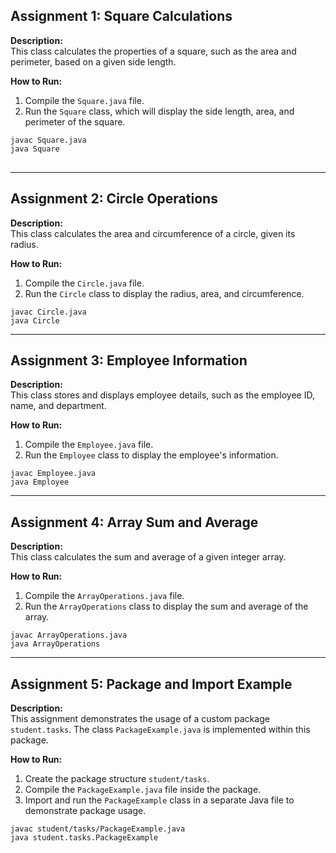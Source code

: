 <!-- Assignment 1: Square Calculations -->
<h2>Assignment 1: Square Calculations</h2>

<p><strong>Description:</strong><br>
This class calculates the properties of a square, such as the area and perimeter, based on a given side length.</p>

<p><strong>How to Run:</strong></p>
<ol>
    <li>Compile the <code>Square.java</code> file.</li>
    <li>Run the <code>Square</code> class, which will display the side length, area, and perimeter of the square.</li>
</ol>

<pre>
<code>javac Square.java
java Square</code>

</pre>
<hr>

<!-- Assignment 2: Circle Operations -->
<h2>Assignment 2: Circle Operations</h2>

<p><strong>Description:</strong><br>
This class calculates the area and circumference of a circle, given its radius.</p>

<p><strong>How to Run:</strong></p>
<ol>
    <li>Compile the <code>Circle.java</code> file.</li>
    <li>Run the <code>Circle</code> class to display the radius, area, and circumference.</li>
</ol>

<pre>
<code>javac Circle.java
java Circle</code>
</pre>

<hr>

<!-- Assignment 3: Employee Information -->
<h2>Assignment 3: Employee Information</h2>

<p><strong>Description:</strong><br>
This class stores and displays employee details, such as the employee ID, name, and department.</p>

<p><strong>How to Run:</strong></p>
<ol>
    <li>Compile the <code>Employee.java</code> file.</li>
    <li>Run the <code>Employee</code> class to display the employee's information.</li>
</ol>

<pre>
<code>javac Employee.java
java Employee</code>
</pre>

<hr>

<!-- Assignment 4: Array Sum and Average -->
<h2>Assignment 4: Array Sum and Average</h2>

<p><strong>Description:</strong><br>
This class calculates the sum and average of a given integer array.</p>

<p><strong>How to Run:</strong></p>
<ol>
    <li>Compile the <code>ArrayOperations.java</code> file.</li>
    <li>Run the <code>ArrayOperations</code> class to display the sum and average of the array.</li>
</ol>

<pre>
<code>javac ArrayOperations.java
java ArrayOperations</code>
</pre>

<hr>

<!-- Assignment 5: Package and Import Example -->
<h2>Assignment 5: Package and Import Example</h2>

<p><strong>Description:</strong><br>
This assignment demonstrates the usage of a custom package <code>student.tasks</code>. The class <code>PackageExample.java</code> is implemented within this package.</p>

<p><strong>How to Run:</strong></p>
<ol>
    <li>Create the package structure <code>student/tasks</code>.</li>
    <li>Compile the <code>PackageExample.java</code> file inside the package.</li>
    <li>Import and run the <code>PackageExample</code> class in a separate Java file to demonstrate package usage.</li>
</ol>

<pre>
<code>javac student/tasks/PackageExample.java
java student.tasks.PackageExample</code>
</pre>
